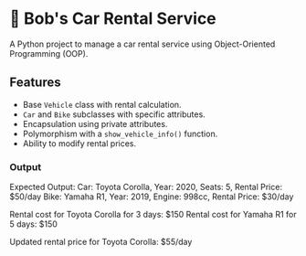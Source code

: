 # 🚗 Bob's Car Rental Service

A Python project to manage a car rental service using Object-Oriented Programming (OOP).

## Features
- Base `Vehicle` class with rental calculation.
- `Car` and `Bike` subclasses with specific attributes.
- Encapsulation using private attributes.
- Polymorphism with a `show_vehicle_info()` function.
- Ability to modify rental prices.

### Output
Expected Output:
Car: Toyota Corolla, Year: 2020, Seats: 5, Rental Price: $50/day
Bike: Yamaha R1, Year: 2019, Engine: 998cc, Rental Price: $30/day

Rental cost for Toyota Corolla for 3 days: $150
Rental cost for Yamaha R1 for 5 days: $150

Updated rental price for Toyota Corolla: $55/day
